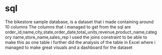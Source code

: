 # sql
The bikestore sample database, is a dataset that i made containing around 10 columns
The columns that i managed to get from the sql are order_id,name,city,state,order_date,total_units,revenue,product_name,category name,store_name,sales_rep
I used the joins constraint to be able to make this as one table
i further did the analysis of the table in Excel where i managed to make great visuals and a dashboard for the dataset	
